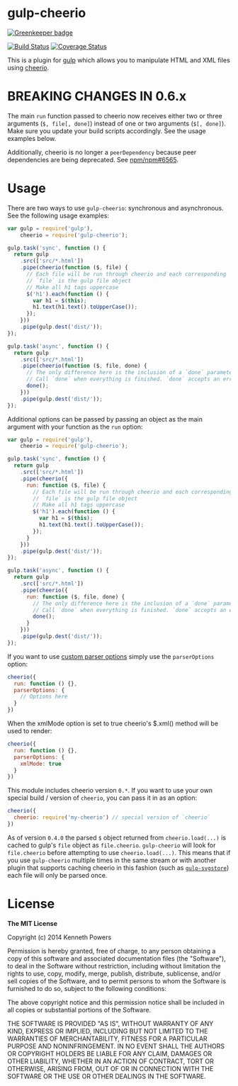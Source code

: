 # gulp-cheerio

[![Greenkeeper badge](https://badges.greenkeeper.io/knpwrs/gulp-cheerio.svg)](https://greenkeeper.io/)

[![Build Status](https://travis-ci.org/KenPowers/gulp-cheerio.svg?branch=master)](https://travis-ci.org/KenPowers/gulp-cheerio) [![Coverage Status](https://coveralls.io/repos/KenPowers/gulp-cheerio/badge.svg?branch=master)](https://coveralls.io/r/KenPowers/gulp-cheerio?branch=master)

This is a plugin for [gulp][gulp] which allows you to manipulate HTML and XML files
using [cheerio][cheerio].

# BREAKING CHANGES IN 0.6.x

The main `run` function passed to cheerio now receives either two or three
arguments (`$, file[, done]`) instead of one or two arguments (`$[, done]`).
Make sure you update your build scripts accordingly. See the usage examples
below.

Additionally, cheerio is no longer a `peerDependency` because peer
dependencies are being deprecated. See [npm/npm#6565][npm].

# Usage

There are two ways to use `gulp-cheerio`: synchronous and asynchronous. See
the following usage examples:

```js
var gulp = require('gulp'),
    cheerio = require('gulp-cheerio');

gulp.task('sync', function () {
  return gulp
    .src(['src/*.html'])
    .pipe(cheerio(function ($, file) {
      // Each file will be run through cheerio and each corresponding `$` will be passed here.
      // `file` is the gulp file object
      // Make all h1 tags uppercase
      $('h1').each(function () {
        var h1 = $(this);
        h1.text(h1.text().toUpperCase());
      });
    }))
    .pipe(gulp.dest('dist/'));
});

gulp.task('async', function () {
  return gulp
    .src(['src/*.html'])
    .pipe(cheerio(function ($, file, done) {
      // The only difference here is the inclusion of a `done` parameter.
      // Call `done` when everything is finished. `done` accepts an error if applicable.
      done();
    }))
    .pipe(gulp.dest('dist/'));
});
```

Additional options can be passed by passing an object as the main argument
with your function as the `run` option:

```js
var gulp = require('gulp'),
    cheerio = require('gulp-cheerio');

gulp.task('sync', function () {
  return gulp
    .src(['src/*.html'])
    .pipe(cheerio({
      run: function ($, file) {
        // Each file will be run through cheerio and each corresponding `$` will be passed here.
        // `file` is the gulp file object
        // Make all h1 tags uppercase
        $('h1').each(function () {
          var h1 = $(this);
          h1.text(h1.text().toUpperCase());
        });
      }
    }))
    .pipe(gulp.dest('dist/'));
});

gulp.task('async', function () {
  return gulp
    .src(['src/*.html'])
    .pipe(cheerio({
      run: function ($, file, done) {
        // The only difference here is the inclusion of a `done` parameter.
        // Call `done` when everything is finished. `done` accepts an error if applicable.
        done();
      }
    }))
    .pipe(gulp.dest('dist/'));
});
```

If you want to use [custom parser options][cpo] simply use the `parserOptions`
option:

```js
cheerio({
  run: function () {},
  parserOptions: {
    // Options here
  }
})
```

When the xmlMode option is set to true cheerio's $.xml() method will be used to render:

```js
cheerio({
  run: function () {},
  parserOptions: {
    xmlMode: true
  }
})
```

This module includes cheerio version `0.*`. If you want to use your own
special build / version of `cheerio`, you can pass it in as an option:

```js
cheerio({
  cheerio: require('my-cheerio') // special version of `cheerio`
})
```

As of version `0.4.0` the parsed `$` object returned from `cheerio.load(...)`
is cached to gulp's `file` object as `file.cheerio`. `gulp-cheerio` will look
for `file.cheerio` before attempting to use `cheerio.load(...)`. This means
that if you use `gulp-cheerio` multiple times in the same stream or with
another plugin that supports caching cheerio in this fashion (such as
[`gulp-svgstore`][gulpsvg]) each file will only be parsed once.

# License

**The MIT License**

Copyright (c) 2014 Kenneth Powers

Permission is hereby granted, free of charge, to any person obtaining a copy
of this software and associated documentation files (the "Software"), to deal
in the Software without restriction, including without limitation the rights
to use, copy, modify, merge, publish, distribute, sublicense, and/or sell
copies of the Software, and to permit persons to whom the Software is
furnished to do so, subject to the following conditions:

The above copyright notice and this permission notice shall be included in all
copies or substantial portions of the Software.

THE SOFTWARE IS PROVIDED "AS IS", WITHOUT WARRANTY OF ANY KIND, EXPRESS OR
IMPLIED, INCLUDING BUT NOT LIMITED TO THE WARRANTIES OF MERCHANTABILITY,
FITNESS FOR A PARTICULAR PURPOSE AND NONINFRINGEMENT. IN NO EVENT SHALL THE
AUTHORS OR COPYRIGHT HOLDERS BE LIABLE FOR ANY CLAIM, DAMAGES OR OTHER
LIABILITY, WHETHER IN AN ACTION OF CONTRACT, TORT OR OTHERWISE, ARISING FROM,
OUT OF OR IN CONNECTION WITH THE SOFTWARE OR THE USE OR OTHER DEALINGS IN THE
SOFTWARE.


  [gulp]: http://gulpjs.com/ "gulp.js"
  [cheerio]: https://github.com/MatthewMueller/cheerio "cheerio"
  [cpo]: https://github.com/cheeriojs/cheerio#loading "Cheerio Load Options"
  [gulpsvg]: https://github.com/w0rm/gulp-svgstore "gulp-svgstore"
  [npm]: https://github.com/npm/npm/issues/6565 "npm issue 6565"
